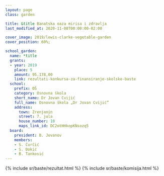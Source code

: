```yaml
---
layout: page
class: garden

title: &title Banatska oaza mirisa i zdravlja
last_modified_at: 2020-11-08T00:00:00-02:00

cover_image: 2019/lewis-clarke-vegetable-garden
cover_position: 60%;

school_garden:
  name: *title
  grants:
  - year: 2019
    place: 5
    amount: 95.178,00
    link: rezultati-konkursa-za-finansiranje-skolske-baste
  school:
    prefix: OŠ
    category: Osnovna škola
    short_name: Dr Jovan Cvijić
    full_name: Osnovna škola „Dr Jovan Cvijić”
    address:
      town: Zrenjanin
      street: 7. jula
      house_number: 10
      maps_link_id: DC2otHHkopKNsozq5
  board:
    president: B. Jovanov
    members:
    - S. Ćurčić
    - S. Đokić
    - B. Tankosić
---
```


{% include sr/baste/rezultat.html %}
{% include sr/baste/komisija.html %}
